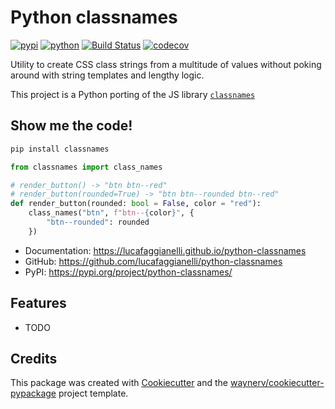 # Python classnames

[![pypi](https://img.shields.io/pypi/v/classnames.svg)](https://pypi.org/project/classnames/)
[![python](https://img.shields.io/pypi/pyversions/classnames.svg)](https://pypi.org/project/classnames/)
[![Build Status](https://github.com/lucafaggianelli/python-classnames/actions/workflows/dev.yml/badge.svg)](https://github.com/lucafaggianelli/python-classnames/actions/workflows/dev.yml)
[![codecov](https://codecov.io/gh/lucafaggianelli/python-classnames/branch/main/graphs/badge.svg)](https://codecov.io/github/lucafaggianelli/python-classnames)

Utility to create CSS class strings from a multitude of values without poking around with string templates and lengthy logic.

This project is a Python porting of the JS library [`classnames`](https://github.com/JedWatson/classnames)

## Show me the code!

```bash
pip install classnames
```

```python
from classnames import class_names

# render_button() -> "btn btn--red"
# render_button(rounded=True) -> "btn btn--rounded btn--red"
def render_button(rounded: bool = False, color = "red"):
    class_names("btn", f"btn--{color}", {
        "btn--rounded": rounded
    })
```

* Documentation: <https://lucafaggianelli.github.io/python-classnames>
* GitHub: <https://github.com/lucafaggianelli/python-classnames>
* PyPI: <https://pypi.org/project/python-classnames/>

## Features

* TODO

## Credits

This package was created with [Cookiecutter](https://github.com/audreyr/cookiecutter) and the [waynerv/cookiecutter-pypackage](https://github.com/waynerv/cookiecutter-pypackage) project template.